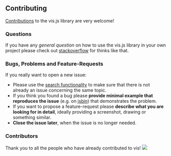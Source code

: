 ## Contributing

[Contributions](https://github.com/visjs-community/visjs-network/blob/master/misc/how_to_help.md) to the vis.js library are very welcome!

### Questions

If you have any _general question_ on how to use the vis.js library in your own project please check out [stackoverflow](http://stackoverflow.com/questions/tagged/vis.js) for thinks like that.

### Bugs, Problems and Feature-Requests

If you really want to open a new issue:

- Please use the [search functionality](//github.com/visjs-community/visjs-network/issues) to make sure that there is not already an issue concerning the same topic.
- If you think you found a bug please **provide minimal example that reproduces the issue** (e.g. on [jsbin](jsbin.com)) that demonstrates the problem.
- If you want to propose a feature-request please **describe what you are looking for in detail**, ideally providing a screenshot, drawing or something similar.
- **Close the issue later**, when the issue is no longer needed.

### Contributors

Thank you to all the people who have already contributed to vis!
<a href="graphs/contributors"><img src="https://opencollective.com/vis/contributors.svg?width=890" /></a>
